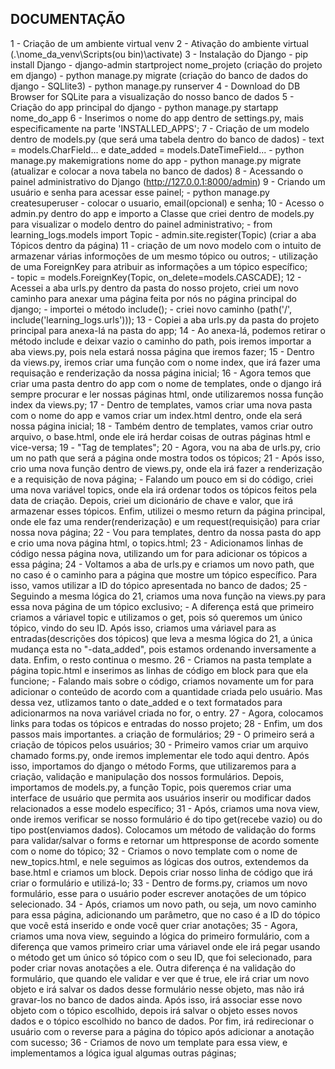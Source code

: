 ## DOCUMENTAÇÃO

1 - Criação de um ambiente virtual venv
2 - Ativação do ambiente virtual (.\nome_da_venv\Scripts(ou bin)\activate)
3 - Instalação do Django
    - pip install Django
    - django-admin startproject nome_projeto (criação do projeto em django)
    - python manage.py migrate (criação do banco de dados do django - SQLlite3)
    - python manage.py runserver
4 - Download do DB Browser for SQLite para a visualização do nosso banco de dados
5 - Criação do app principal do django
    - python manage.py startapp nome_do_app
6 - Inserimos o nome do app dentro de settings.py, mais especificamente na parte 'INSTALLED_APPS';
7 - Criação de um modelo dentro de models.py (que será uma tabela dentro do banco de dados)
    - text = models.CharField... e date_added = models.DateTimeField... 
    - python manage.py makemigrations nome do app
    - python manage.py migrate (atualizar e colocar a nova tabela no banco de dados)
8 - Acessando o painel administrativo do Django (http://127.0.0.1:8000/admin)
9 - Criando um usuário e senha para acessar esse painel;
    - python manage.py createsuperuser
    - colocar o usuario, email(opcional) e senha;
10 - Acesso o admin.py dentro do app e importo a Classe que criei dentro de models.py para visualizar o modelo dentro do painel administrativo;
    - from learning_logs.models import Topic
    - admin.site.register(Topic) (criar a aba Tópicos dentro da página)
11 - criação de um novo modelo com o intuito de armazenar várias informoções de um mesmo tópico ou outros;
    - utilização de uma ForeignKey para atribuir as informações a um tópico específico;  
    - topic = models.ForeignKey(Topic, on_delete=models.CASCADE);
12 - Acessei a aba urls.py dentro da pasta do nosso projeto, criei um novo caminho para anexar uma página feita por nós no página principal do django;
    - importei o método include();
    - criei novo caminho (path('/', include('learning_logs.urls')));
13 - Copiei a aba urls.py da pasta do projeto principal para anexa-lá na pasta do app;
14 - Ao anexa-lá, podemos retirar o método include e deixar vazio o caminho do path, pois iremos importar a aba views.py, pois nela estará nossa página que iremos fazer;
15 - Dentro da views.py, iremos criar uma função com o nome index, que irá fazer uma requisação e renderização da nossa página inicial;
16 - Agora temos que criar uma pasta dentro do app com o nome de templates, onde o django irá sempre procurar e ler nossas páginas html, onde utilizaremos nossa função index da views.py;
17 - Dentro de templates, vamos criar uma nova pasta com o nome do app e vamos criar um index.html dentro, onde ela será nossa página inicial;
18 - Também dentro de templates, vamos criar outro arquivo, o base.html, onde ele irá herdar coisas de outras páginas html e vice-versa;
19 - "Tag de templates";
20 - Agora, vou na aba de urls.py, crio um no path que será a página onde mostra todos os tópicos;
21 - Após isso, crio uma nova função dentro de views.py, onde ela irá fazer a renderização e a requisição de nova página;
    - Falando um pouco em si do código, criei uma nova variável topics, onde ela irá ordenar todos os tópicos feitos pela data de criação. Depois, criei um dicionário de chave e valor, que irá armazenar esses tópicos. Enfim, utilizei o mesmo return da página principal, onde ele faz uma render(renderização) e um request(requisição) para criar nossa nova página;
22 - Vou para templates, dentro da nossa pasta do app e crio uma nova página html, o topics.html;
23 - Adicionamos linhas de código nessa página nova, utilizando um for para adicionar os tópicos a essa página;
24 - Voltamos a aba de urls.py e criamos um novo path, que no caso é o caminho para a página que mostre um tópico específico. Para isso, vamos utilizar a ID do tópico apresentada no banco de dados;
25 - Seguindo a mesma lógica do 21, criamos uma nova função na views.py para essa nova página de um tópico exclusivo;
    - A diferença está que primeiro criamos a váriavel topic e utilizamos o get, pois só queremos um único tópico, vindo do seu ID. Após isso, criamos uma váriavel para as entradas(descrições dos tópicos) que leva a mesma lógica do 21, a única mudança esta no "-data_added", pois estamos ordenando inversamente a data. Enfim, o resto continua o mesmo.
26 - Criamos na pasta template a página topic.html e inserimos as linhas de código em block para que ela funcione;
    - Falando mais sobre o código, criamos novamente um for para adicionar o conteúdo de acordo com a quantidade criada pelo usuário. Mas dessa vez, utlizamos tanto o date_added e o text formatados para adicionarmos na nova variável criada no for, o entry.
27 - Agora, colocamos links para todas os tópicos e entradas do nosso projeto;
28 - Enfim, um dos passos mais importantes. a criação de formulários;
29 - O primeiro será a criação de tópicos pelos usuários;
30 - Primeiro vamos criar um arquivo chamado forms.py, onde iremos implementar ele todo aqui dentro. Após isso, importamos do django o método Forms, que utilizaremos para a criação, validação e manipulação dos nossos formulários. Depois, importamos de models.py, a função Topic, pois queremos criar uma interface de usuário que permita aos usuários inserir ou modificar dados relacionados a esse modelo específico;
31 - Após, criamos uma nova view, onde iremos verificar se nosso formulário é do tipo get(recebe vazio) ou do tipo post(enviamos dados). Colocamos um método de validação do forms para validar/salvar o forms e retornar um httpresponse de acordo somente com o nome do tópico;
32 - Criamos o novo template com o nome de new_topics.html, e nele seguimos as lógicas dos outros, extendemos da base.html e criamos um block. Depois criar nosso linha de código que irá criar o formulário e utilizá-lo;
33 - Dentro de forms.py, criamos um novo formulário, esse para o usuário poder escrever anotações de um tópico selecionado.
34 - Após, criamos um novo path, ou seja, um novo caminho para essa página, adicionando um parâmetro, que no caso é a ID do tópico que você está inserido e onde você quer criar anotações;
35 - Agora, criamos uma nova view, seguindo a lógica do primeiro formulário, com a diferença que vamos primeiro criar uma váriavel onde ele irá pegar usando o método get um único só tópico com o seu ID, que foi selecionado, para poder criar novas anotações a ele. Outra diferença é na validação do formulário, que quando ele validar e ver que é true, ele irá criar um novo objeto e irá salvar os dados desse formulário nesse objeto, mas não irá gravar-los no banco de dados ainda. Após isso, irá associar esse novo objeto com o tópico escolhido, depois irá salvar o objeto esses novos dados e o tópico escolhido no banco de dados. Por fim, irá redirecionar o usuário com o reverse para a página do tópico após adicionar a anotação com sucesso;
36 - Criamos de novo um template para essa view, e implementamos a lógica igual algumas outras páginas;



